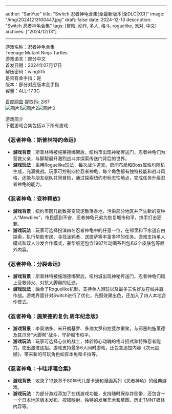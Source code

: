 
---
author: "SanYue"
title: "Switch 忍者神龟合集[全最新版本|全DLC|XCI]"
image: "/img/20241213100447.jpg"
draft: false
date: 2024-12-13
description: "Switch 忍者神龟合集"
tags: [冒险, 动作, 多人, 格斗, roguelike, 派对, 中文]
archives: ["2024/12/13"]

---

游戏名称：忍者神龟合集   
Teenage Mutant Ninja Turtles    
游戏语言：部分中文  
首发日期：2024年07月17日  
解压密码：wing515  
是否有金手指：是  
版本：部分对应版本金手指   
容量：ALL-17.3G

[百度网盘](https://pan.baidu.com/s/1rEuO_8PLMMsLHJHwEz2k-A) 提取码: 2i67  
![图片1](/img/8894c4.jpg)![图片2](/img/aa612e.jpg)![图片3](/img/ab4b00.jpg)  

游戏简介  
下载游戏合集包括以下所有游戏

### 《忍者神龟：斯普林特的命运》
- **游戏背景**：斯普林特被施莱德绑架后，纽约市出现神秘传送门，忍者神龟们为营救父亲，与脚帮展开激烈战斗并探索传送门背后的世界。
- **游戏玩法**：采用Roguelike玩法，每次战斗道具、房间布局和Boss属性均随机生成，充满挑战。玩家可控制四位忍者神龟，每个角色都有独特技能和战斗风格，还能与朋友组队共同冒险，通过探索纽约市标志性地点，完成任务升级忍者神龟的能力。

### 《忍者神龟：变种释放》
- **游戏背景**：纽约市因几批致突变软泥散落各地，污染部分地区并产生新的变种人“Mewbies”，市民感到不安，忍者神龟兄弟为恢复城市和平，携手打击犯罪。
- **游戏玩法**：玩家可选择扮演四名忍者神龟中的任意一位，在邻里和下水道自由探索，执行帮助市民、寻找涂鸦者、送披萨等丰富多样的任务。游戏支持单人模式和双人沙发合作模式，豪华版还包含1987年动画系列包和2个皮肤包等额外内容。

### 《忍者神龟：分裂命运》
- **游戏背景**：斯普林特被施瑞德绑架后，纽约城出现神秘传送门，忍者神龟们踏上营救师父、对抗大脚帮的征途。
- **游戏玩法**：融合了Roguelike机制，支持单人游玩以及最多三名好友在线并肩作战。游戏界面针对Switch进行了优化，光照效果出色，还加入了四人本地合作模式。

### 《忍者神龟：施莱德的复仇 周年纪念版》
- **游戏背景**：李奥纳多、米开朗基罗、多纳太罗和拉斐尔重聚，与邪恶的施莱德及其爪牙“大脚帮”战斗，守护城市和平。
- **游戏玩法**：玩家可选择心仪的战士，体验惊心动魄的格斗招式和特殊忍者能力，使出激进连招。游戏支持最多6人同时游戏，还包含追加内容《次元震撼》，带来新的可玩角色如宫本兔和卡拉等。

### 《忍者神龟：卡哇邦嘎合集》
- **游戏背景**：收录了13款基于80年代儿童卡通和漫画系列《忍者神龟》的经典游戏。
- **游戏玩法**：为部分游戏添加了在线游戏功能，支持随时保存并倒带，还包含十一个日本地区版本发布、按钮映射、独特的发展艺术和草图、历史TMNT媒体内容等。
